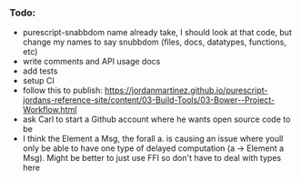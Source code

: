 ### Todo:
- purescript-snabbdom name already take, I should look at that code, but change my names to say snubbdom (files, docs, datatypes, functions, etc)
- write comments and API usage docs
- add tests 
- setup CI
- follow this to publish: https://jordanmartinez.github.io/purescript-jordans-reference-site/content/03-Build-Tools/03-Bower--Project-Workflow.html
- ask Carl to start a Github account where he wants open source code to be
- I think the Element a Msg, the forall a. is causing an issue where youll only be able to have one type of delayed computation (a -> Element a Msg). Might be better to just use FFI so don't have to deal with types here


